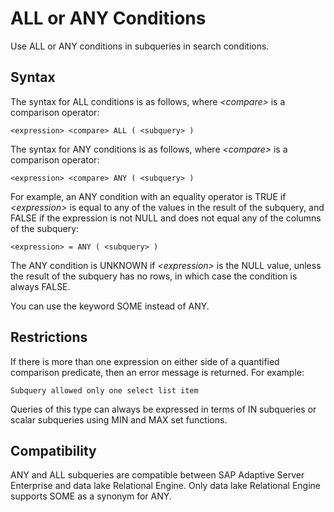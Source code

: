 <!-- loioa4fc462a84f210159d46aaed4b46192c -->

# ALL or ANY Conditions

Use ALL or ANY conditions in subqueries in search conditions.



## Syntax

The syntax for ALL conditions is as follows, where *<compare\>* is a comparison operator:

```
<expression> <compare> ALL ( <subquery> )
```

The syntax for ANY conditions is as follows, where *<compare\>* is a comparison operator:

```
<expression> <compare> ANY ( <subquery> )
```

For example, an ANY condition with an equality operator is TRUE if *<expression\>* is equal to any of the values in the result of the subquery, and FALSE if the expression is not NULL and does not equal any of the columns of the subquery:

```
<expression> = ANY ( <subquery> )
```

The ANY condition is UNKNOWN if *<expression\>* is the NULL value, unless the result of the subquery has no rows, in which case the condition is always FALSE.

You can use the keyword SOME instead of ANY.



<a name="loioa4fc462a84f210159d46aaed4b46192c__iq_refbb_83"/>

## Restrictions

If there is more than one expression on either side of a quantified comparison predicate, then an error message is returned. For example:

```
Subquery allowed only one select list item
```

Queries of this type can always be expressed in terms of IN subqueries or scalar subqueries using MIN and MAX set functions.



<a name="loioa4fc462a84f210159d46aaed4b46192c__iq_refbb_84"/>

## Compatibility

ANY and ALL subqueries are compatible between SAP Adaptive Server Enterprise and data lake Relational Engine. Only data lake Relational Engine supports SOME as a synonym for ANY.

